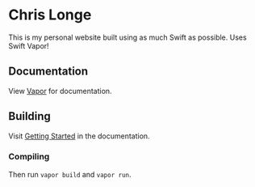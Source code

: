 # Chris Longe

This is my personal website built using as much Swift as possible. Uses Swift Vapor!

## Documentation

View [Vapor](https://github.com/qutheory/vapor) for documentation.

## Building

Visit [Getting Started](http://docs.qutheory.io) in the documentation.

### Compiling

Then run `vapor build` and `vapor run`.
